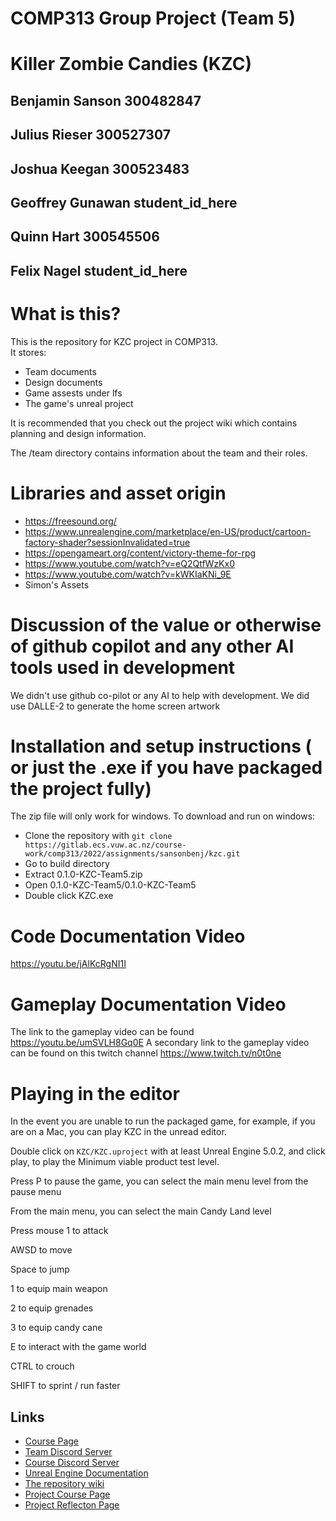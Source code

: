 # COMP313 Group Project (Team 5)
# Killer Zombie Candies (KZC)

## Benjamin Sanson 300482847
## Julius Rieser 300527307
## Joshua Keegan 300523483
## Geoffrey Gunawan student_id_here
## Quinn Hart 300545506
## Felix Nagel student_id_here

# What is this?

This is the repository for KZC project in COMP313.<br>
It stores:
- Team documents
- Design documents
- Game assests under lfs
- The game's unreal project

It is recommended that you check out the project wiki which contains planning and design information.

The /team directory contains information about the team and their roles.

# Libraries and asset origin
- https://freesound.org/
- https://www.unrealengine.com/marketplace/en-US/product/cartoon-factory-shader?sessionInvalidated=true
- https://opengameart.org/content/victory-theme-for-rpg
- https://www.youtube.com/watch?v=eQ2QtfWzKx0
- https://www.youtube.com/watch?v=kWKIaKNi_9E
- Simon's Assets

# Discussion of the value or otherwise of github copilot and any other AI tools used in development
We didn't use github co-pilot or any AI to help with development. We did use DALLE-2 to generate the home screen artwork

# Installation and setup instructions ( or just the .exe if you have packaged the project fully)
The zip file will only work for windows. To download and run on windows:<br>
- Clone the repository with `git clone https://gitlab.ecs.vuw.ac.nz/course-work/comp313/2022/assignments/sansonbenj/kzc.git`
- Go to build directory
- Extract 0.1.0-KZC-Team5.zip
- Open 0.1.0-KZC-Team5/0.1.0-KZC-Team5
- Double click KZC.exe

# Code Documentation Video
https://youtu.be/jAlKcRgNI1I

# Gameplay Documentation Video
The link to the gameplay video can be found
https://youtu.be/umSVLH8Gq0E 
A secondary link to the gameplay video can be found on this twitch channel
https://www.twitch.tv/n0t0ne  

# Playing in the editor

In the event you are unable to run the packaged game, for example, if you are on a Mac, you can play KZC in the unread editor.

Double click on ```KZC/KZC.uproject``` with at least Unreal Engine 5.0.2, and click play, to play the Minimum viable product test level.

Press P to pause the game, you can select the main menu level from the pause menu

From the main menu, you can select the main Candy Land level

Press mouse 1 to attack 

AWSD to move

Space to jump 

1 to equip main weapon

2 to equip grenades

3 to equip candy cane

E to interact with the game world

CTRL to crouch

SHIFT to sprint / run faster

## Links

- [Course Page](https://ecs.wgtn.ac.nz/Courses/COMP313_2022T2/WebHome)
- [Team Discord Server](https://discord.com/channels/1007808724141879447/1007808724141879450)
- [Course Discord Server](https://discord.com/channels/993278076333076561/993278077511684149)
- [Unreal Engine Documentation](https://docs.unrealengine.com/5.0/en-US/)
- [The repository wiki](https://gitlab.ecs.vuw.ac.nz/course-work/comp313/2022/assignments/sansonbenj/kzc/-/wikis/home)
- [Project Course Page](https://ecs.wgtn.ac.nz/Courses/COMP313_2022T2/GameDevelopmentProject)
- [Project Reflecton Page](https://ecs.wgtn.ac.nz/Courses/COMP313_2022T2/CodeReflection)
